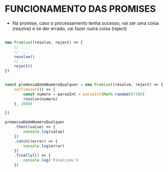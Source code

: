 # FUNCIONAMENTO DAS PROMISES

- Na promise, caso o processamento tenha sucesso, vai ser uma coisa (resolve) e se der errado, vai fazer outra coisa (reject)

~~~JavaScript

new Promise((resolve, reject) => {
    // ...
    // ...
    resolve()
    // ...
    reject()
})

~~~

~~~JavaScript

const promessaDeUmNumeroQualquer = new Promise((resolve, reject) => {
    setTimeout(() => {
        const numero = parseInt = parseInt(Math.random()*100)
        resolve(numero)
    }, 1000)

})

promessaDeUmNumeroQualquer
    .then((value) => {
        console.log(value)
    })
    .catch((error) => {
        console.log(error)
    })
    .finally(() => {
        console.log('Finalizou')
    })

~~~
